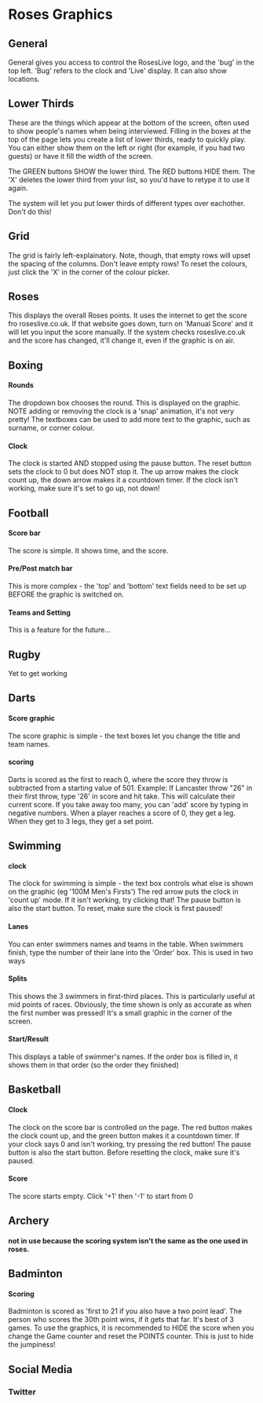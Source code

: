 # Roses Graphics

 ## General
 General gives you access to control the RosesLive logo, and the 'bug' in the top left.
 'Bug' refers to the clock and 'Live' display. It can also show locations.

 ## Lower Thirds
 These are the things which appear at the bottom of the screen, often used to show people's names when being interviewed.
 Filling in the boxes at the top of the page lets you create a list of lower thirds, ready to quickly play. You can either show them on the left or right (for example, if you had two guests) or have it fill the width of the screen.

 The GREEN buttons SHOW the lower third. The RED buttons HIDE them. The 'X' deletes the lower third from your list, so you'd have to retype it to use it again.

 The system will let you put lower thirds of different types over eachother. Don't do this!

 ## Grid
 The grid is fairly left-explainatory. Note, though, that empty rows will upset the spacing of the columns. Don't leave empty rows!
 To reset the colours, just click the 'X' in the corner of the colour picker.

 ## Roses
 This displays the overall Roses points. It uses the internet to get the score fro roseslive.co.uk. If that website goes down, turn on 'Manual Score' and it will let you input the score manually.
 If the system checks roseslive.co.uk and the score has changed, it'll change it, even if the graphic is on air.

 ## Boxing
 #### Rounds
 The dropdown box chooses the round. This is displayed on the graphic. NOTE adding or removing the clock is a 'snap' animation, it's not very pretty!
 The textboxes can be used to add more text to the graphic, such as surname, or corner colour.
 #### Clock
 The clock is started AND stopped using the pause button. The reset button sets the clock to 0 but does NOT stop it. The up arrow makes the clock count up, the down arrow makes it a countdown timer. If the clock isn't working, make sure it's set to go up, not down!

 ## Football
 #### Score bar
 The score is simple. It shows time, and the score.
 #### Pre/Post match bar
This is more complex - the 'top' and 'bottom' text fields need to be set up BEFORE the graphic is switched on.
 #### Teams and Setting
This is a feature for the future...

 ## Rugby
Yet to get working

 ## Darts
 #### Score graphic
 The score graphic is simple - the text boxes let you change the title and team names.
 #### scoring
 Darts is scored as the first to reach 0, where the score they throw is subtracted from a starting value of 501.
 Example: If Lancaster throw "26" in their first throw, type '26' in score and hit take. This will calculate their current score.
 If you take away too many, you can 'add' score by typing in negative numbers.
 When a player reaches a score of 0, they get a leg. When they get to 3 legs, they get a set point.

 ## Swimming
 #### clock
 The clock for swimming is simple - the text box controls what else is shown on the graphic (eg '100M Men's Firsts')
 The red arrow puts the clock in 'count up' mode. If it isn't working, try clicking that!
 The pause button is also the start button. To reset, make sure the clock is first paused!
 #### Lanes
 You can enter swimmers names and teams in the table.
 When swimmers finish, type the number of their lane into the 'Order' box. This is used in two ways
 #### Splits
 This shows the 3 swimmers in first-third places. This is particularly useful at mid points of races. Obviously, the time shown is only as accurate as when the first number was pressed! It's a small graphic in the corner of the screen.
 #### Start/Result
 This displays a table of swimmer's names. If the order box is filled in, it shows them in that order (so the order they finished)

 ## Basketball
 #### Clock
 The clock on the score bar is controlled on the page. The red button makes the clock count up, and the green button makes it a countdown timer. If your clock says 0 and isn't working, try pressing the red button!
 The pause button is also the start button. Before resetting the clock, make sure it's paused.
 #### Score
 The score starts empty. Click '+1' then '-1' to start from 0

 ## Archery
 #### not in use because the scoring system isn't the same as the one used in roses.

 ## Badminton
 #### Scoring
 Badminton is scored as 'first to 21 if you also have a two point lead'. The person who scores the 30th point wins, if it gets that far. It's best of 3 games.
 To use the graphics, it is recommended to HIDE the score when you change the Game counter and reset the POINTS counter. This is just to hide the jumpiness!

## Social Media
### Twitter 